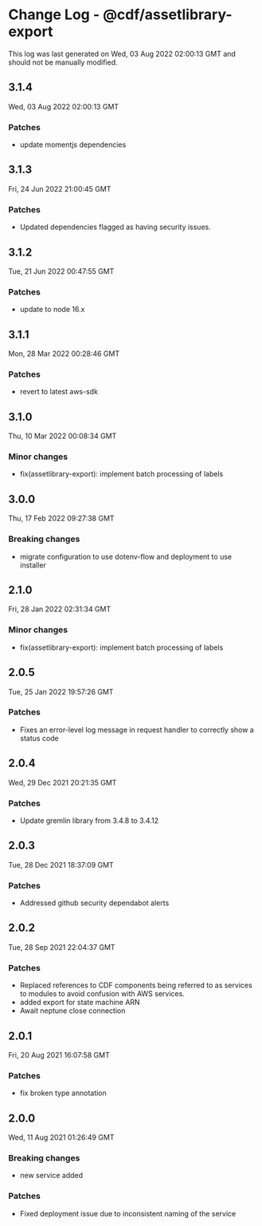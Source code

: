 # Change Log - @cdf/assetlibrary-export

This log was last generated on Wed, 03 Aug 2022 02:00:13 GMT and should not be manually modified.

## 3.1.4
Wed, 03 Aug 2022 02:00:13 GMT

### Patches

- update momentjs dependencies

## 3.1.3
Fri, 24 Jun 2022 21:00:45 GMT

### Patches

- Updated dependencies flagged as having security issues.

## 3.1.2
Tue, 21 Jun 2022 00:47:55 GMT

### Patches

- update to node 16.x

## 3.1.1
Mon, 28 Mar 2022 00:28:46 GMT

### Patches

- revert to latest aws-sdk

## 3.1.0
Thu, 10 Mar 2022 00:08:34 GMT

### Minor changes

- fix(assetlibrary-export): implement batch processing of labels

## 3.0.0
Thu, 17 Feb 2022 09:27:38 GMT

### Breaking changes

- migrate configuration to use dotenv-flow and deployment to use installer

## 2.1.0
Fri, 28 Jan 2022 02:31:34 GMT

### Minor changes

- fix(assetlibrary-export): implement batch processing of labels

## 2.0.5
Tue, 25 Jan 2022 19:57:26 GMT

### Patches

- Fixes an error-level log message in request handler to correctly show a status code

## 2.0.4
Wed, 29 Dec 2021 20:21:35 GMT

### Patches

- Update gremlin library from 3.4.8 to 3.4.12

## 2.0.3
Tue, 28 Dec 2021 18:37:09 GMT

### Patches

- Addressed github security dependabot alerts

## 2.0.2
Tue, 28 Sep 2021 22:04:37 GMT

### Patches

- Replaced references to CDF components being referred to as services to modules to avoid confusion with AWS services.
- added export for state machine ARN
- Await neptune close connection

## 2.0.1
Fri, 20 Aug 2021 16:07:58 GMT

### Patches

- fix broken type annotation

## 2.0.0
Wed, 11 Aug 2021 01:26:49 GMT

### Breaking changes

- new service added

### Patches

- Fixed deployment issue due to inconsistent naming of the service

